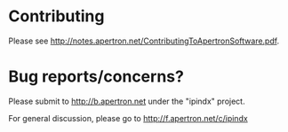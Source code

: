 # Contributing

Please see http://notes.apertron.net/ContributingToApertronSoftware.pdf.

# Bug reports/concerns?

Please submit to http://b.apertron.net under the "ipindx" project.

For general discussion, please go to http://f.apertron.net/c/ipindx
